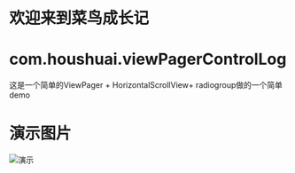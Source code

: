 欢迎来到菜鸟成长记
======
# com.houshuai.viewPagerControlLog
这是一个简单的ViewPager + HorizontalScrollView+ radiogroup做的一个简单demo

# 演示图片
![演示]( https://github.com/houshuai/com.houshuai.viewPagerControlLog/raw/res/drawable/picturePig.gif)
